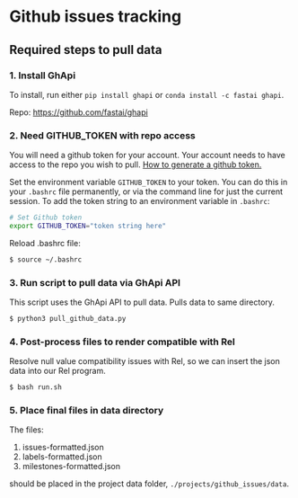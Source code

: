 # Github issues tracking

## Required steps to pull data

### 1. Install GhApi

To install, run either `pip install ghapi` or `conda install -c fastai ghapi`.

Repo: https://github.com/fastai/ghapi

### 2. Need GITHUB_TOKEN with repo access

You will need a github token for your account. Your account needs to have access to the repo you wish to pull. [How to generate a github token.](https://docs.github.com/en/github/authenticating-to-github/keeping-your-account-and-data-secure/creating-a-personal-access-token)

Set the environment variable `GITHUB_TOKEN` to your token. You can do this in your `.bashrc` file permanently, or via the command line for just the current session. To add the token string to an environment variable in `.bashrc`:

```bash
# Set Github token
export GITHUB_TOKEN="token string here"
```

Reload .bashrc file: 
```bash
$ source ~/.bashrc
```

### 3. Run script to pull data via GhApi API

This script uses the GhApi API to pull data. Pulls data to same directory.

```bash
$ python3 pull_github_data.py
```

### 4. Post-process files to render compatible with Rel

Resolve null value compatibility issues with Rel, so we can insert the json data into our Rel program.

```bash
$ bash run.sh
```

### 5. Place final files in data directory

The files:

1. issues-formatted.json
2. labels-formatted.json
3. milestones-formatted.json

should be placed in the project data folder, `./projects/github_issues/data`.